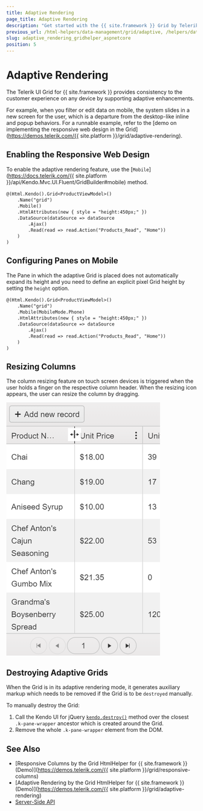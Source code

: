 ```yaml
---
title: Adaptive Rendering
page_title: Adaptive Rendering
description: "Get started with the {{ site.framework }} Grid by Telerik UI which provides consistency to the customer experience on any device by supporting adaptive rendering."
previous_url: /html-helpers/data-management/grid/adaptive, /helpers/data-management/grid/adaptive
slug: adaptive_rendering_gridhelper_aspnetcore
position: 5
---
```


# Adaptive Rendering

The Telerik UI Grid for {{ site.framework }} provides consistency to the customer experience on any device by supporting adaptive enhancements.

For example, when you filter or edit data on mobile, the system slides in a new screen for the user, which is a departure from the desktop-like inline and popup behaviors. For a runnable example, refer to the [demo on implementing the responsive web design in the Grid](https://demos.telerik.com/{{ site.platform }}/grid/adaptive-rendering).

## Enabling the Responsive Web Design

To enable the adaptive rendering feature, use the [`Mobile`](https://docs.telerik.com/{{ site.platform }}/api/Kendo.Mvc.UI.Fluent/GridBuilder#mobile) method.

    @(Html.Kendo().Grid<ProductViewModel>()
        .Name("grid")
        .Mobile()
        .HtmlAttributes(new { style = "height:450px;" })
        .DataSource(dataSource => dataSource
            .Ajax()
            .Read(read => read.Action("Products_Read", "Home"))
        )
    )

## Configuring Panes on Mobile

The Pane in which the adaptive Grid is placed does not automatically expand its height and you need to define an explicit pixel Grid height by setting the `height` option.

    @(Html.Kendo().Grid<ProductViewModel>()
        .Name("grid")
        .Mobile(MobileMode.Phone)
        .HtmlAttributes(new { style = "height:450px;" })
        .DataSource(dataSource => dataSource
            .Ajax()
            .Read(read => read.Action("Products_Read", "Home"))
        )
    )

## Resizing Columns

The column resizing feature on touch screen devices is triggered when the user holds a finger on the respective column header. When the resizing icon appears, the user can resize the column by dragging.

![A Grid with resizable columns on a mobile device](../adaptive-resizing-icon.png)

## Destroying Adaptive Grids

When the Grid is in its adaptive rendering mode, it generates auxiliary markup which needs to be removed if the Grid is to be `destroyed` manually.

To manually destroy the Grid:

1. Call the Kendo UI for jQuery [`kendo.destroy()`](https://docs.telerik.com/kendo-ui/api/javascript/kendo/methods/destroy) method over the closest `.k-pane-wrapper` ancestor which is created around the Grid.
1. Remove the whole `.k-pane-wrapper` element from the DOM.

## See Also

* [Responsive Columns by the Grid HtmlHelper for {{ site.framework }} (Demo)](https://demos.telerik.com/{{ site.platform }}/grid/responsive-columns)
* [Adaptive Rendering by the Grid HtmlHelper for {{ site.framework }} (Demo)](https://demos.telerik.com/{{ site.platform }}/grid/adaptive-rendering)
* [Server-Side API](/api/grid)
